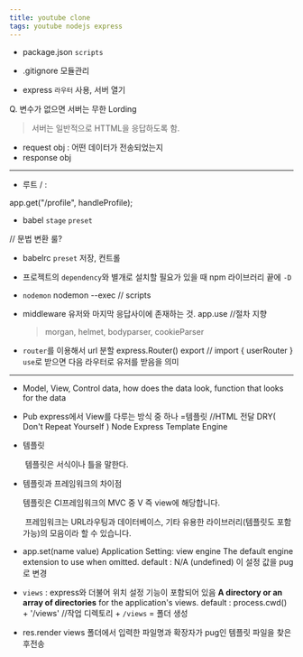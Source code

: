 ```yaml
---
title: youtube clone 
tags: youtube nodejs express
---
```


+ package.json 
  `scripts`

+ .gitignore
  모듈관리

+ express
  `라우터` 사용, 서버 열기

Q.  변수가 없으면 서버는 무한 Lording

> 서버는 일반적으로 HTTML을 응답하도록 함.

- request obj : 어떤 데이터가 전송되었는지
-  response obj

---

+ 루트 / : 


app.get("/profile", handleProfile);


+ babel
  `stage`
  `preset` 

// 문법 변환 룰?

+ babelrc
  `preset` 저장, 컨트롤

+ 프로젝트의 `dependency`와 별개로 설치할 필요가 있을 때
  npm 라이브러리 끝에 `-D`
  
+ `nodemon`
  nodemon --exec // scripts

+ middleware
  유저와 마지막 응답사이에 존재하는 것.
  app.use //절차 지향

  > morgan, helmet, bodyparser, cookieParser

+ `router`를 이용해서 url 분할
  express.Router()
  export // import { userRouter } 
  `use`로 받으면 다음 라우터로 유저를 받음을 의미

---

+ Model, View, Control
  data, how does the data look, function that looks for the data
  
+ Pub
  express에서 View를 다루는 방식 중 하나 =템플릿 //HTML 전달 
  DRY( Don't Repeat Yourself )
  Node Express Template Engine
  
+ 템플릿
  
  ​	템플릿은 서식이나 틀을 말한다. 

+ 템플릿과 프레임워크의 차이점

  템플릿은 CI프레임워크의 MVC 중 V 즉 view에 해당합니다.

  ​	프레임워크는 URL라우팅과 데이터베이스, 기타 유용한 라이브러리(템플릿도 포함 가능)의 모음이라 할 수 있습니다.

+ app.set(name value)
  Application Setting: view engine
  The default engine extension to use when omitted.
  default : N/A (undefined)
  이 설정 값을 pug로 변경

+ `views` : express와 더불어 위치 설정 기능이 포함되어 있음
  **A directory or an array of directories** for the application's views.
  default : process.cwd() + '/views'  //작업 디렉토리 + `/views` = 폴더 생성

+ res.render
  views 폴더에서 입력한 파일명과 확장자가 pug인 템플릿 파일을 찾은 후전송

